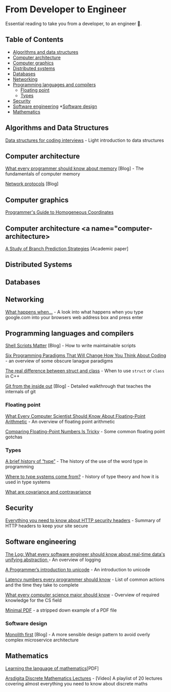 # From Developer to Engineer

Essential reading to take you from a developer, to an engineer 👷.

## Table of Contents
* [Algorithms and data structures](#algorithms)
* [Computer architecture](#computer-architecture)
* [Computer graphics](#computer-graphics)
* [Distributed systems](#distributed-systems)
* [Databases](#databases)
* [Networking](#networking)
* [Programming languages and compilers](#programming-languages-and-compilers)
    * [Floating point](#floating-point)
    * [Types](#types)
* [Security](#security)
* [Software engineering](#software-engineering)
    *[Software design](#software-design)
* [Mathematics](#mathematics)

## <a name="algorithms"></a> Algorithms and Data Structures
[Data structures for coding interviews](https://www.interviewcake.com/article/python/data-structures-coding-interview) - Light  introduction to data structures

## <a name="computer-architecture"></a> Computer architecture
[What every programmer should know about memory](https://lwn.net/Articles/250967/) [Blog] - The fundamentals of computer memory

[Network protocols](https://www.destroyallsoftware.com/compendium/network-protocols?share_key=97d3ba4c24d21147) [Blog]

## <a name="computer-graphics"></a> Computer graphics

[Programmer's Guide to Homogeneous Coordinates](https://hackernoon.com/programmers-guide-to-homogeneous-coordinates-73cbfd2bcc65)

## Computer architecture <a name="computer-architecture></a>

[A Study of Branch Prediction Strategies](https://courses.cs.washington.edu/courses/cse590g/04sp/Smith-1981-A-Study-of-Branch-Prediction-Strategies.pdf) [Academic paper]

## <a name="distributed-systems"></a> Distributed Systems

## <a name="databases"></a> Databases

## Networking <a name="networking"></a>

[What happens when...](https://github.com/alex/what-happens-when) - A look into what happens when you type google.com into your browsers web address box and press enter

## <a name="programming-languages-and-compilers"></a> Programming languages and compilers

[Shell Scripts Matter](https://dev.to/thiht/shell-scripts-matter) [Blog] - How to write maintainable scripts

[Six Programming Paradigms That Will Change How You Think About Coding](http://www.ybrikman.com/writing/2014/04/09/six-programming-paradigms-that-will/) - an overview of some obscure lanague paradigms

[The real difference between struct and class](http://www.fluentcpp.com/2017/06/13/the-real-difference-between-struct-class/) - When to use `struct` or `class` in C++

[Git from the inside out](https://maryrosecook.com/blog/post/git-from-the-inside-out) [Blog] - Detailed walkthrough that teaches the internals of git

### Floating point <a name="floating-point"></a>

[What Every Computer Scientist Should Know About Floating-Point Arithmetic](https://docs.oracle.com/cd/E19957-01/806-3568/ncg_goldberg.html) - An overview of floating point arithmetic

[Comparing Floating-Point Numbers Is Tricky](http://bitbashing.io/comparing-floats.html) - Some common floating point gotchas

### Types <a name="types"></a>

[A brief history of “type”](http://arcanesentiment.blogspot.co.uk/2015/01/a-brief-history-of-type.html) - The history of the use of the word type in programming

[Where to type systems come from?](http://blog.felipe.rs/2017/07/07/where-do-type-systems-come-from/) - history of type theory and how it is used in type systems

[What are covariance and contravariance](https://www.stephanboyer.com/post/132/what-are-covariance-and-contravariance)

## <a name="security"></a> Security

[Everything you need to know about HTTP security headers](https://blog.appcanary.com/2017/http-security-headers.html) - Summary of HTTP headers to keep your site secure

## <a name="software-engineering"></a> Software engineering

[The Log: What every software engineer should know about real-time data's unifying abstraction
](https://engineering.linkedin.com/distributed-systems/log-what-every-software-engineer-should-know-about-real-time-datas-unifying) - An overview of logging

[A Programmer’s introduction to unicode](http://reedbeta.com/blog/programmers-intro-to-unicode/) - An introduction to unicode

[Latency numbers every programmer should know](https://gist.github.com/jboner/2841832) - List of common actions and the time they take to complete

[What every computer science major should know](http://matt.might.net/articles/what-cs-majors-should-know/) - Overview of required knowledge for the CS field

[Minimal PDF](https://brendanzagaeski.appspot.com/0004.html) - a stripped down example of a PDF file

### Software design <a name="software-design"></a>

[Monolith first](https://martinfowler.com/bliki/MonolithFirst.html) [Blog] - A more sensible design pattern to avoid overly complex microservice architecture


## <a name="mathematics"></a> Mathematics

[Learning the language of mathematics](https://wac.colostate.edu/llad/v4n1/jamison.pdf)[PDF]

[Arsdigita Discrete Mathematics Lectures](https://www.youtube.com/watch?v=h_9WjWENWV8&list=PLrMT60OLrVSkmZJxHcR5OlTbaZxBeMPqm) - [Video] A playlist of 20 lectures covering almost everything you need to know about discrete maths
